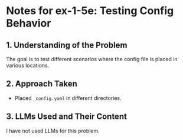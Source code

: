 # Notes for ex-1-5e: Testing Config Behavior

## 1. Understanding of the Problem
The goal is to test different scenarios where the config file is placed in various locations.

## 2. Approach Taken
- Placed `_config.yaml` in different directories.

## 3. LLMs Used and Their Content
I have not used LLMs for this problem.
